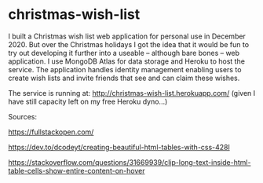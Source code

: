 # christmas-wish-list
I built a Christmas wish list web application for personal use in December 2020. But over the Christmas holidays I got the idea that it would be fun to try out developing it further into a useable – although bare bones – web application. I use MongoDB Atlas for data storage and Heroku to host the service. The application handles identity management enabling users to create wish lists and invite friends that see and can claim these wishes.

The service is running at: http://christmas-wish-list.herokuapp.com/ (given I have still capacity left on my free Heroku dyno...)

Sources:

https://fullstackopen.com/

https://dev.to/dcodeyt/creating-beautiful-html-tables-with-css-428l

https://stackoverflow.com/questions/31669939/clip-long-text-inside-html-table-cells-show-entire-content-on-hover
